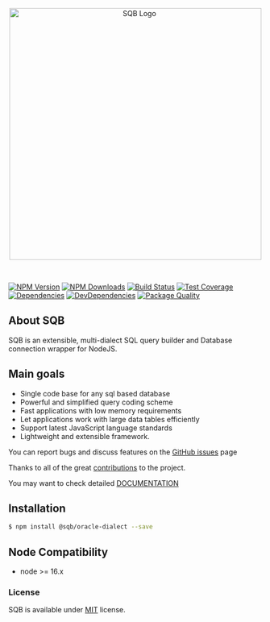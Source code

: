 <p style="text-align:center">
  <img src="https://user-images.githubusercontent.com/3836517/32965280-1a2b63ce-cbe7-11e7-8ee1-ba47313503c5.png" width="500px" alt="SQB Logo"/>
</p>

<br>

[![NPM Version][npm-image]][npm-url]
[![NPM Downloads][downloads-image]][downloads-url]
[![Build Status][travis-image]][travis-url]
[![Test Coverage][coveralls-image]][coveralls-url]
[![Dependencies][dependencies-image]][dependencies-url]
[![DevDependencies][devdependencies-image]][devdependencies-url]
[![Package Quality][quality-image]][quality-url]

## About SQB

SQB is an extensible, multi-dialect SQL query builder and Database connection wrapper for NodeJS.

## Main goals

- Single code base for any sql based database
- Powerful and simplified query coding scheme
- Fast applications with low memory requirements
- Let applications work with large data tables efficiently
- Support latest JavaScript language standards
- Lightweight and extensible framework.

You can report bugs and discuss features on the [GitHub issues](https://github.com/sqbjs/sqb/issues) page

Thanks to all of the great [contributions](https://github.com/sqbjs/sqb/graphs/contributors) to the project.

You may want to check detailed [DOCUMENTATION](https://sqbjs.github.io/sqb/)

## Installation

```bash
$ npm install @sqb/oracle-dialect --save
```

## Node Compatibility

- node >= 16.x

### License

SQB is available under [MIT](LICENSE) license.

[npm-image]: https://img.shields.io/npm/v/@sqb/oracle-dialect.svg
[npm-url]: https://npmjs.org/package/@sqb/oracle-dialect
[travis-image]: https://img.shields.io/travis/sqbjs/@sqb/oracle-dialect/master.svg
[travis-url]: https://travis-ci.org/sqbjs/@sqb/oracle-dialect
[coveralls-image]: https://img.shields.io/coveralls/sqbjs/@sqb/oracle-dialect/master.svg
[coveralls-url]: https://coveralls.io/r/sqbjs/@sqb/oracle-dialect
[downloads-image]: https://img.shields.io/npm/dm/@sqb/oracle-dialect.svg
[downloads-url]: https://npmjs.org/package/@sqb/oracle-dialect
[gitter-image]: https://badges.gitter.im/sqbjs/@sqb/oracle-dialect.svg
[gitter-url]: https://gitter.im/sqbjs/@sqb/oracle-dialect?utm_source=badge&utm_medium=badge&utm_campaign=pr-badge&utm_content=badge
[dependencies-image]: https://david-dm.org/sqbjs/@sqb/oracle-dialect/status.svg
[dependencies-url]: https://david-dm.org/sqbjs/@sqb/oracle-dialect
[devdependencies-image]: https://david-dm.org/sqbjs/@sqb/oracle-dialect/dev-status.svg
[devdependencies-url]: https://david-dm.org/sqbjs/@sqb/oracle-dialect?type=dev
[quality-image]: http://npm.packagequality.com/shield/@sqb/oracle-dialect.png
[quality-url]: http://packagequality.com/#?package=@sqb/oracle-dialect
